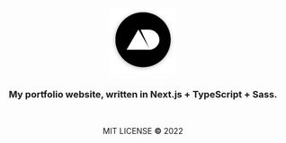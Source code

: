 <div align="center">

 ![logo](https://github.com/meszarosdezso/Self-site/blob/prod/client/public/logo120.png?raw=true)

 ### My portfolio website, written in Next.js + TypeScript + Sass.

 &nbsp;

 MIT LICENSE **©** 2022
